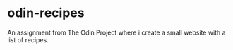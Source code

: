 # odin-recipes

An assignment from The Odin Project where i create a small website with a list of recipes.
